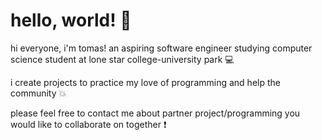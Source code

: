 # hello, world! :vulcan_salute:	
hi everyone, i'm tomas! an aspiring software engineer studying computer science student at lone star college-university park :computer:	

i create projects to practice my love of programming and help the community :boom:

please feel free to contact me about partner project/programming you would like to collaborate on together :exclamation:
